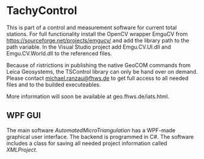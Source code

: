 # TachyControl
This is part of a control and measurement software for current total stations. For full functionality install the OpenCV wrapper EmguCV from https://sourceforge.net/projects/emgucv/ and add the library path to the path variable. In the Visual Studio project add Emgu.CV.UI.dll and Emgu.CV.World.dll to the referenced files.

Because of ristrictions in publishing the native GeoCOM commands from Leica Geosystems, the TSControl library can only be hand over on demand. Please contact michael.ranzau@fhws.de to get full access to all needed files and to the builded executeables.

More information will soon be available at geo.fhws.de/iats.html.


## WPF GUI
The main software *AutomatedMicroTriangulation* has a WPF-made graphical user interface. The backend is programmed in C#. The software includes a class for saving all needed project information called *XMLProject*. 
